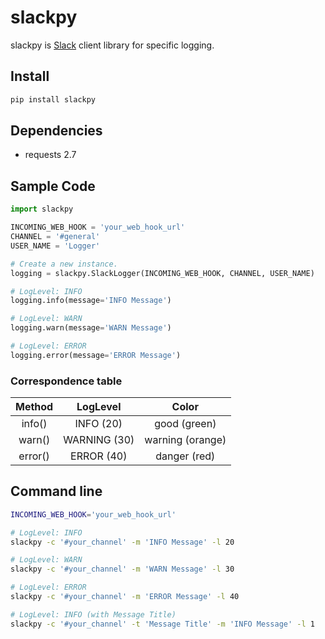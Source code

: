 # slackpy

slackpy is [Slack][] client library for specific logging.

## Install

```sh
pip install slackpy
```

## Dependencies

-   requests 2.7

## Sample Code

```python
import slackpy

INCOMING_WEB_HOOK = 'your_web_hook_url'
CHANNEL = '#general'
USER_NAME = 'Logger'

# Create a new instance.
logging = slackpy.SlackLogger(INCOMING_WEB_HOOK, CHANNEL, USER_NAME)

# LogLevel: INFO
logging.info(message='INFO Message')

# LogLevel: WARN
logging.warn(message='WARN Message')

# LogLevel: ERROR
logging.error(message='ERROR Message')
```

### Correspondence table

Method | LogLevel | Color
:----: | :------: | :----:
info() | INFO (20) | good (green)
warn() | WARNING (30) | warning (orange)
error() | ERROR (40) | danger (red)

## Command line

```sh
INCOMING_WEB_HOOK='your_web_hook_url'

# LogLevel: INFO
slackpy -c '#your_channel' -m 'INFO Message' -l 20

# LogLevel: WARN
slackpy -c '#your_channel' -m 'WARN Message' -l 30

# LogLevel: ERROR
slackpy -c '#your_channel' -m 'ERROR Message' -l 40

# LogLevel: INFO (with Message Title)
slackpy -c '#your_channel' -t 'Message Title' -m 'INFO Message' -l 1
```

  [Slack]: https://slack.com
